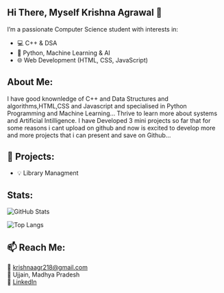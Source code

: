 ## Hi There, Myself Krishna Agrawal  👋


I’m a passionate Computer Science student with interests in:
- 💻 C++ & DSA
- 🧠 Python, Machine Learning & AI
- 🌐 Web Development (HTML, CSS, JavaScript)


## About Me:
I have good knownledge of C++ and Data Structures and algorithms,HTML,CSS and Javascript and specialised in Python Programming and Machine Learning... Thrive to learn more about systems and Artificial Intilligence. I have Developed 3 mini projects so far that for some reasons i cant upload on github and now is excited to develop more and more projects that i can present and save on Github...


## 🚀 Projects:
- 💡 Library Managment

## Stats:
![GitHub Stats](https://github-readme-stats.vercel.app/api?username=krishna-Agrawal23&show_icons=true)



![Top Langs](https://github-readme-stats.vercel.app/api/top-langs/?username=krishna-Agrawal23&layout=compact)

## 📫 Reach Me:
📧 krishnaagr218@gmail.com  
📍 Ujjain, Madhya Pradesh  
🔗 [LinkedIn](https://www.linkedin.com/in/krishna-agrawal10/)

